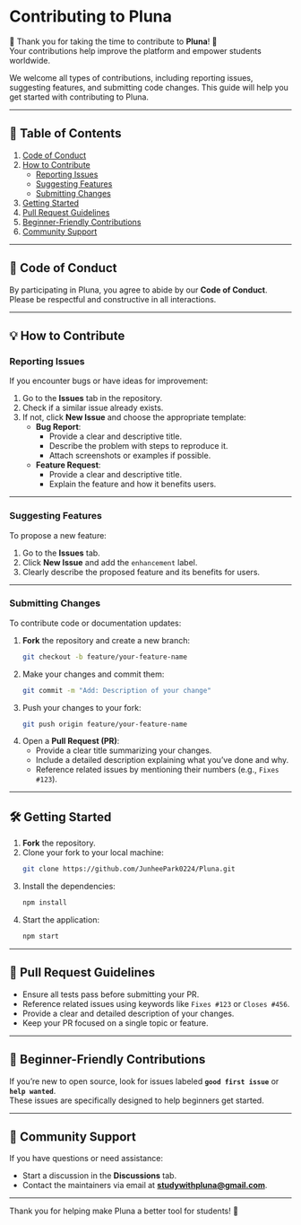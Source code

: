 # Contributing to Pluna

🎉 Thank you for taking the time to contribute to **Pluna**! 🎉  
Your contributions help improve the platform and empower students worldwide.

We welcome all types of contributions, including reporting issues, suggesting features, and submitting code changes. This guide will help you get started with contributing to Pluna.

---

## 📜 Table of Contents

1. [Code of Conduct](#code-of-conduct)  
2. [How to Contribute](#how-to-contribute)  
   - [Reporting Issues](#reporting-issues)  
   - [Suggesting Features](#suggesting-features)  
   - [Submitting Changes](#submitting-changes)  
3. [Getting Started](#getting-started)  
4. [Pull Request Guidelines](#pull-request-guidelines)  
5. [Beginner-Friendly Contributions](#beginner-friendly-contributions)  
6. [Community Support](#community-support)

---

## 📏 Code of Conduct

By participating in Pluna, you agree to abide by our **Code of Conduct**.  
Please be respectful and constructive in all interactions.

---

## 💡 How to Contribute

### Reporting Issues

If you encounter bugs or have ideas for improvement:

1. Go to the **Issues** tab in the repository.
2. Check if a similar issue already exists.
3. If not, click **New Issue** and choose the appropriate template:
   - **Bug Report**:  
     - Provide a clear and descriptive title.  
     - Describe the problem with steps to reproduce it.  
     - Attach screenshots or examples if possible.
   - **Feature Request**:  
     - Provide a clear and descriptive title.  
     - Explain the feature and how it benefits users.

---

### Suggesting Features

To propose a new feature:

1. Go to the **Issues** tab.
2. Click **New Issue** and add the `enhancement` label.
3. Clearly describe the proposed feature and its benefits for users.

---

### Submitting Changes

To contribute code or documentation updates:

1. **Fork** the repository and create a new branch:
   ```bash
   git checkout -b feature/your-feature-name
   ```
2. Make your changes and commit them:
   ```bash
   git commit -m "Add: Description of your change"
   ```
3. Push your changes to your fork:
   ```bash
   git push origin feature/your-feature-name
   ```
4. Open a **Pull Request (PR)**:
   - Provide a clear title summarizing your changes.
   - Include a detailed description explaining what you’ve done and why.
   - Reference related issues by mentioning their numbers (e.g., `Fixes #123`).

---

## 🛠 Getting Started

1. **Fork** the repository.
2. Clone your fork to your local machine:
   ```bash
   git clone https://github.com/JunheePark0224/Pluna.git
   ```
3. Install the dependencies:
   ```bash
   npm install
   ```
4. Start the application:
   ```bash
   npm start
   ```

---

## 🔄 Pull Request Guidelines

- Ensure all tests pass before submitting your PR.
- Reference related issues using keywords like `Fixes #123` or `Closes #456`.
- Provide a clear and detailed description of your changes.
- Keep your PR focused on a single topic or feature.

---

## 👶 Beginner-Friendly Contributions

If you’re new to open source, look for issues labeled **`good first issue`** or **`help wanted`**.  
These issues are specifically designed to help beginners get started.

---

## 🤝 Community Support

If you have questions or need assistance:

- Start a discussion in the **Discussions** tab.
- Contact the maintainers via email at **studywithpluna@gmail.com**.

---

Thank you for helping make Pluna a better tool for students! 🚀

